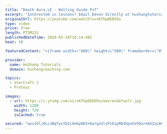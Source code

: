 ```yaml
---
title: "Death Aura LE - Walling Guide PvT"
excerpt: "Interested in lessons? Email Devon directly at hushangtutorials@outlook.com ------------------------------------------------------------------------------------------------------- Want to support HuShang Tutorials directly? Patreon is a website where you can contribute a monthly donation that will help"
originalUrl: https://youtube.com/watch?v=vKfhpDEDO5o
type: video
price: Free
length: PT3M22S
publishedDateTime: 2020-05-28T16:14:48Z
heat: 50

featuredContent: "<iframe width=\"800\" height=\"500\" frameborder=\"0\" src=\"https://www.youtube.com/embed/vKfhpDEDO5o\" allow=\"accelerometer; autoplay; encrypted-media; gyroscope; picture-in-picture\" allowfullscreen></iframe>"

provider:
  name: HuShang Tutorials
  domain: hushangcoaching.com

topics:
  - StarCraft 2
  - Protoss

images:
  - url: https://i.ytimg.com/vi/vKfhpDEDO5o/maxresdefault.jpg
    width: 1280
    height: 720
    isCached: true

secured: "wxvJblj0LcJWqTyxYb2L9ekp8EX+6argxUlzPzEipRD3hpo5VVborn6XZacAQgDTWzyHDKq1kRO8eC0Gm262FwSQAzB5M1U+sYGGZWy77F2cF8TdhNWZsfLCblKZv1f9gDXW3ect6DYSgWfcq0ZXUtqmUPBKJHZ1dG35n3rIpDk5RezOIYKXsrDnkFSAGhjx0+lBy1AyrtbZiCWTfluEbKVdj7k/rhBlPOlLvAOSZPDf3kIlmZ3YN+rEcWOBZWw2tdLzMz8/pKdTtwFUsH5FR9vFO/e34emJv/2QP8iy7aAxXcfw4hlE4qD9uwf0IHnDZ74UOcVUIWOrKpDhMo+KtRNEaRGuN2QBO8w+00nYuiueN75oLyXjU7VXnL/0BYlWDEK+E0qPCbPB9j2eisvMpUfxQCUCtd/GcmqdHEk//G0=;WoQOjmZ3k53wCgkYBaIFBw=="
---
```



